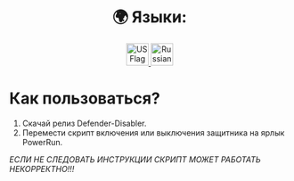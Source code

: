 <!-- language --> 
<div align="center">
  <h1>🌍 Языки:</h1>

  <a href="https://github.com/XMontech1337X/Defender-Disabler/blob/main/README.md">
    <img src="https://cdn-icons-png.flaticon.com/64/16021/16021822.png" alt="US Flag" width="40">
  </a>

  <a href="https://github.com/XMontech1337X/Defender-Disabler/blob/main/ПРОЧТИ.md">
    <img src="https://cdn-icons-png.flaticon.com/64/10598/10598800.png" alt="Russian Flag" width="40">
  </a>
</div>

</div>



# Как пользоваться?
1. Скачай релиз Defender-Disabler.
2. Перемести скрипт включения или выключения защитника на ярлык PowerRun.


*ЕСЛИ НЕ СЛЕДОВАТЬ ИНСТРУКЦИИ СКРИПТ МОЖЕТ РАБОТАТЬ НЕКОРРЕКТНО!!!*
